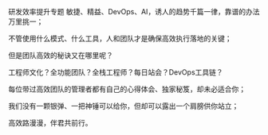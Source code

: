 研发效率提升专题
敏捷、精益、DevOps、AI，诱人的趋势千篇一律，靠谱的办法万里挑一；

不管使用什么模式、什么工具，人和团队才是确保高效执行落地的关键；

但是团队高效的秘诀又在哪里呢？

工程师文化？全功能团队？全栈工程师？每日站会？DevOps工具链？

每位带过高效团队的管理者都有自己的心得体会、独家秘笈，却未必适合你；

我们没有一颗银弹、一把神锤可以给你，但却可以露出一个肩膀供你站立；

高效路漫漫，伴君共前行。
